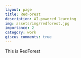 ```yaml
---
layout: page
title: RedForest
description: AI-powered learning
img: assets/img/redforest.jpg
importance: 2
category: work
giscus_comments: true
---
```


This is RedForest
